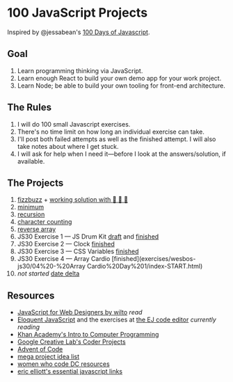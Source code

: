 # 100 JavaScript Projects

Inspired by @jessabean's [100 Days of Javascript](https://github.com/jessabean/100-javascript-projects).

## Goal

1. Learn programming thinking via JavaScript.
2. Learn enough React to build your own demo app for your work project.
3. Learn Node; be able to build your own tooling for front-end architecture.


## The Rules

1. I will do 100 small Javascript exercises.
2. There's no time limit on how long an individual exercise can take.
3. I'll post both failed attempts as well as the finished attempt. I will also take notes about where I get stuck.
4. I will ask for help when I need it—before I look at the answers/solution, if available.

## The Projects

1. [fizzbuzz](exercises/081616-fizzbuzz.js) + [working solution with 🙈 🙉 🙊](https://jsfiddle.net/6s0a92ua/)
2. [minimum](exercises/081616-minimum.js)
3. [recursion](exercises/081816-recursion.js)
4. [character counting](exercises/081816-beancounting.js)
5. [reverse array](exercises/083016-reversearray.js)
6. JS30 Exercise 1 — JS Drum Kit [draft](exercises/wesbos-js30/01%20-%20JavaScript%20Drum%20Kit/draft-code.js) and [finished](exercises/wesbos-js30/01%20-%20JavaScript%20Drum%20Kit/index-START.html)
7. JS30 Exercise 2 — Clock [finished](exercises/wesbos-js30/02%20-%20JS%20and%20CSS%20Clock/index-START.html)
8. JS30 Exercise 3 — CSS Variables [finished](exercises/wesbos-js30/03%20-%20CSS%20Variables/index-START.html)
9. JS30 Exercise 4 — Array Cardio [finished](exercises/wesbos-js30/04%20-%20Array Cardio%20Day%201/index-START.html)
10. *not started* [date delta](exercises/060917-datedelta.js)

## Resources

* [JavaScript for Web Designers by wilto](https://abookapart.com/products/javascript-for-web-designers) _read_
* [Eloquent JavaScript](http://eloquentjavascript.net) and the exercises at [the EJ code editor](http://eloquentjavascript.net/code/) _currently reading_
* [Khan Academy's Intro to Computer Programming](https://www.khanacademy.org/computing/computer-programming/programming)
* [Google Creative Lab's Coder Projects](https://googlecreativelab.github.io/coder-projects/)
* [Advent of Code](http://adventofcode.com/)
* [mega project idea list](http://www.dreamincode.net/forums/topic/78802-martyr2s-mega-project-ideas-list/)
* [women who code DC resources](https://github.com/womenwhocodedc/front-end-community/blob/master/study-guides/javascript_study_guide.md)
* [eric elliott's essential javascript links](https://github.com/ericelliott/essential-javascript-links)
